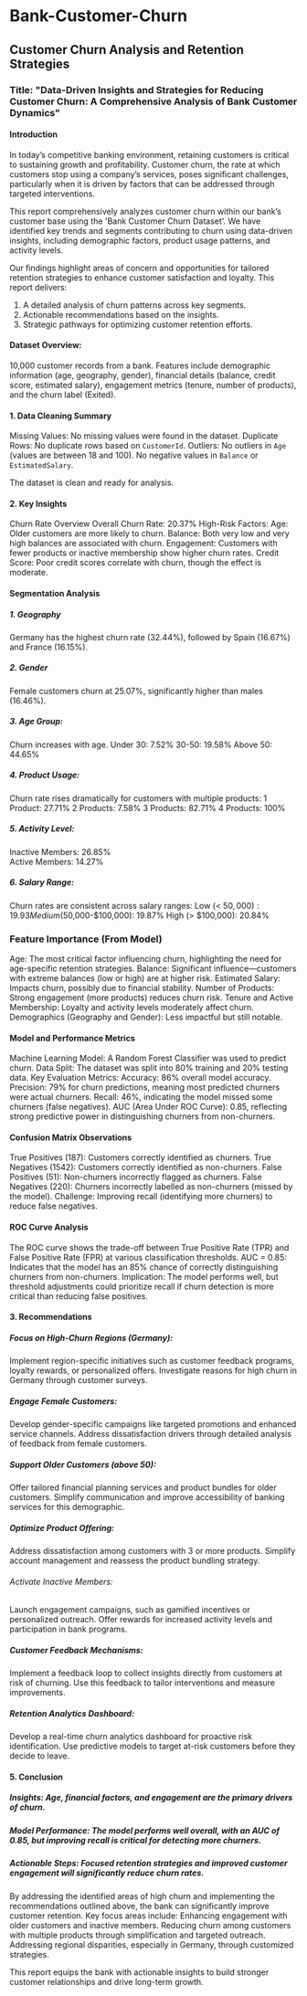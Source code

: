 # Bank-Customer-Churn
## Customer Churn Analysis and Retention Strategies

### Title: "Data-Driven Insights and Strategies for Reducing Customer Churn: A Comprehensive Analysis of Bank Customer Dynamics"

#### Introduction

In today’s competitive banking environment, retaining customers is critical to sustaining growth and profitability. Customer churn, the rate at which customers stop using a company’s services, poses significant challenges, particularly when it is driven by factors that can be addressed through targeted interventions.

This report comprehensively analyzes customer churn within our bank’s customer base using the 'Bank Customer Churn Dataset'. We have identified key trends and segments contributing to churn using data-driven insights, including demographic factors, product usage patterns, and activity levels. 

Our findings highlight areas of concern and opportunities for tailored retention strategies to enhance customer satisfaction and loyalty. This report delivers:
1. A detailed analysis of churn patterns across key segments.
2. Actionable recommendations based on the insights.
3. Strategic pathways for optimizing customer retention efforts.

#### Dataset Overview:
10,000 customer records from a bank.
Features include demographic information (age, geography, gender), financial details (balance, credit score, estimated salary), engagement metrics (tenure, number of products), and the churn label (Exited).

#### 1. Data Cleaning Summary

Missing Values: No missing values were found in the dataset.
Duplicate Rows: No duplicate rows based on `CustomerId`.
Outliers: No outliers in `Age` (values are between 18 and 100).
No negative values in `Balance` or `EstimatedSalary`.

The dataset is clean and ready for analysis.

#### 2. Key Insights
Churn Rate Overview
Overall Churn Rate: 20.37%
High-Risk Factors:
Age: Older customers are more likely to churn.
Balance: Both very low and very high balances are associated with churn.
Engagement: Customers with fewer products or inactive membership show higher churn rates.
Credit Score: Poor credit scores correlate with churn, though the effect is moderate.

#### Segmentation Analysis
##### 1. Geography
   Germany has the highest churn rate (32.44%), followed by Spain (16.67%) and France (16.15%).

##### 2. Gender
   Female customers churn at 25.07%, significantly higher than males (16.46%).

##### 3. Age Group:
 Churn increases with age.
    Under 30: 7.52%
    30-50: 19.58%
    Above 50: 44.65%


##### 4. Product Usage:
 Churn rate rises dramatically for customers with multiple products:
     1 Product: 27.71%
     2 Products: 7.58%
     3 Products: 82.71%
     4 Products: 100%

##### 5. Activity Level:
Inactive Members: 26.85%   
Active Members: 14.27%

##### 6. Salary Range:
 Churn rates are consistent across salary ranges:
  Low (< $50,000): 19.93%
  Medium ($50,000-$100,000): 19.87%
  High (> $100,000): 20.84%

### Feature Importance (From Model)
Age: The most critical factor influencing churn, highlighting the need for age-specific retention strategies.
Balance: Significant influence—customers with extreme balances (low or high) are at higher risk.
Estimated Salary: Impacts churn, possibly due to financial stability.
Number of Products: Strong engagement (more products) reduces churn risk.
Tenure and Active Membership: Loyalty and activity levels moderately affect churn.
Demographics (Geography and Gender): Less impactful but still notable.

#### Model and Performance Metrics
Machine Learning Model: A Random Forest Classifier was used to predict churn.
Data Split: The dataset was split into 80% training and 20% testing data.
Key Evaluation Metrics:
Accuracy: 86% overall model accuracy.
Precision: 79% for churn predictions, meaning most predicted churners were actual churners.
Recall: 46%, indicating the model missed some churners (false negatives).
AUC (Area Under ROC Curve): 0.85, reflecting strong predictive power in distinguishing churners from non-churners.

#### Confusion Matrix Observations
True Positives (187): Customers correctly identified as churners.
True Negatives (1542): Customers correctly identified as non-churners.
False Positives (51): Non-churners incorrectly flagged as churners.
False Negatives (220): Churners incorrectly labelled as non-churners (missed by the model).
Challenge: Improving recall (identifying more churners) to reduce false negatives.

#### ROC Curve Analysis
The ROC curve shows the trade-off between True Positive Rate (TPR) and False Positive Rate (FPR) at various classification thresholds.
AUC = 0.85: Indicates that the model has an 85% chance of correctly distinguishing churners from non-churners.
Implication: The model performs well, but threshold adjustments could prioritize recall if churn detection is more critical than reducing false positives.

#### 3. Recommendations
##### Focus on High-Churn Regions (Germany):
 Implement region-specific initiatives such as customer feedback programs, loyalty rewards, or personalized offers.
Investigate reasons for high churn in Germany through customer surveys.

##### Engage Female Customers:
Develop gender-specific campaigns like targeted promotions and enhanced service channels.
Address dissatisfaction drivers through detailed analysis of feedback from female customers.

##### Support Older Customers (above 50):
Offer tailored financial planning services and product bundles for older customers.
Simplify communication and improve accessibility of banking services for this demographic.

##### Optimize Product Offering:
Address dissatisfaction among customers with 3 or more products.
Simplify account management and reassess the product bundling strategy.

###### Activate Inactive Members:
Launch engagement campaigns, such as gamified incentives or personalized outreach.
Offer rewards for increased activity levels and participation in bank programs.

##### Customer Feedback Mechanisms:
Implement a feedback loop to collect insights directly from customers at risk of churning.
Use this feedback to tailor interventions and measure improvements.

##### Retention Analytics Dashboard:
Develop a real-time churn analytics dashboard for proactive risk identification.
Use predictive models to target at-risk customers before they decide to leave.

#### 5. Conclusion
##### Insights: Age, financial factors, and engagement are the primary drivers of churn.
##### Model Performance: The model performs well overall, with an AUC of 0.85, but improving recall is critical for detecting more churners.
##### Actionable Steps: Focused retention strategies and improved customer engagement will significantly reduce churn rates.
By addressing the identified areas of high churn and implementing the recommendations outlined above, the bank can significantly improve customer retention. Key focus areas include:
Enhancing engagement with older customers and inactive members.
Reducing churn among customers with multiple products through simplification and targeted outreach.
Addressing regional disparities, especially in Germany, through customized strategies.

This report equips the bank with actionable insights to build stronger customer relationships and drive long-term growth.

